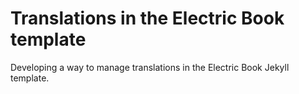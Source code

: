 # Translations in the Electric Book template

Developing a way to manage translations in the Electric Book Jekyll template.
